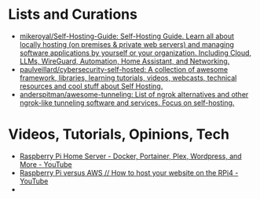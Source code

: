 # Lists and Curations
- [mikeroyal/Self-Hosting-Guide: Self-Hosting Guide. Learn all about locally hosting (on premises & private web servers) and managing software applications by yourself or your organization. Including Cloud, LLMs, WireGuard, Automation, Home Assistant, and Networking.](https://github.com/mikeroyal/Self-Hosting-Guide#log-management) 
- [paulveillard/cybersecurity-self-hosted: A collection of awesome framework, libraries, learning tutorials, videos, webcasts, technical resources and cool stuff about Self Hosting.](https://github.com/paulveillard/cybersecurity-self-hosted#self-hosting-solutions) 
- [anderspitman/awesome-tunneling: List of ngrok alternatives and other ngrok-like tunneling software and services. Focus on self-hosting.](https://github.com/anderspitman/awesome-tunneling)
# Videos, Tutorials, Opinions, Tech
- [Raspberry Pi Home Server - Docker, Portainer, Plex, Wordpress, and More - YouTube](https://www.youtube.com/watch?v=yFuTAKq_j3Q&t=41s)
- [Raspberry Pi versus AWS // How to host your website on the RPi4 - YouTube](https://www.youtube.com/watch?v=QdHvS0D1zAI) 
- 